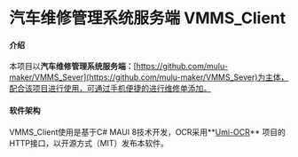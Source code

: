 # 汽车维修管理系统服务端 VMMS_Client

#### 介绍

本项目以**汽车维修管理系统服务端：**[https://github.com/mulu-maker/VMMS_Sever](https://github.com/mulu-maker/VMMS_Sever)为主体，配合该项目进行使用，可通过手机便捷的进行维修单添加。

#### 软件架构

VMMS_Client使用是基于C# MAUI 8技术开发，OCR采用**[Umi-OCR](https://github.com/hiroi-sora/Umi-OCR)** 项目的HTTP接口，以开源方式（MIT）发布本软件。

